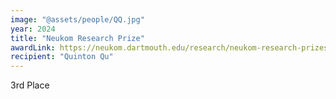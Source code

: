 ```yaml
---
image: "@assets/people/QQ.jpg"
year: 2024
title: "Neukom Research Prize"
awardLink: https://neukom.dartmouth.edu/research/neukom-research-prizes/2024-research-prize-winners
recipient: "Quinton Qu"
---
```

3rd Place